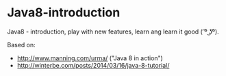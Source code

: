 # Java8-introduction
Java8 - introduction, play with new features, learn ang learn it good ( ͡º ͜ʖ͡º).

Based on:
- http://www.manning.com/urma/ ("Java 8 in action")
- http://winterbe.com/posts/2014/03/16/java-8-tutorial/